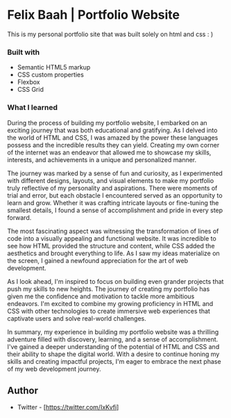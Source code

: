 # Felix Baah | Portfolio Website 

This is my personal portfolio site that was built solely on html and css : )


### Built with

- Semantic HTML5 markup
- CSS custom properties
- Flexbox
- CSS Grid

### What I learned
During the process of building my portfolio website, I embarked on an exciting journey that was both educational and gratifying. As I delved into the world of HTML and CSS, I was amazed by the power these languages possess and the incredible results they can yield. Creating my own corner of the internet was an endeavor that allowed me to showcase my skills, interests, and achievements in a unique and personalized manner.

The journey was marked by a sense of fun and curiosity, as I experimented with different designs, layouts, and visual elements to make my portfolio truly reflective of my personality and aspirations. There were moments of trial and error, but each obstacle I encountered served as an opportunity to learn and grow. Whether it was crafting intricate layouts or fine-tuning the smallest details, I found a sense of accomplishment and pride in every step forward.

The most fascinating aspect was witnessing the transformation of lines of code into a visually appealing and functional website. It was incredible to see how HTML provided the structure and content, while CSS added the aesthetics and brought everything to life. As I saw my ideas materialize on the screen, I gained a newfound appreciation for the art of web development.

As I look ahead, I'm inspired to focus on building even grander projects that push my skills to new heights. The journey of creating my portfolio has given me the confidence and motivation to tackle more ambitious endeavors. I'm excited to combine my growing proficiency in HTML and CSS with other technologies to create immersive web experiences that captivate users and solve real-world challenges.

In summary, my experience in building my portfolio website was a thrilling adventure filled with discovery, learning, and a sense of accomplishment. I've gained a deeper understanding of the potential of HTML and CSS and their ability to shape the digital world. With a desire to continue honing my skills and creating impactful projects, I'm eager to embrace the next phase of my web development journey.


## Author

- Twitter - [https://twitter.com/IxKvfi]






